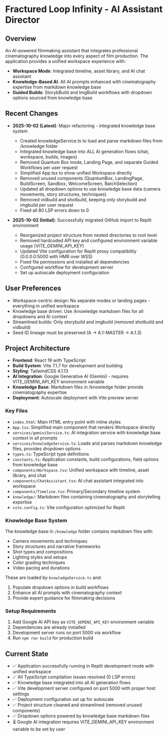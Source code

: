 # Fractured Loop Infinity - AI Assistant Director

## Overview
An AI-powered filmmaking assistant that integrates professional cinematography knowledge into every aspect of film production. The application provides a unified workspace experience with:
- **Workspace Mode**: Integrated timeline, asset library, and AI chat assistant
- **Knowledge-Based AI**: All AI prompts enhanced with cinematography expertise from markdown knowledge base
- **Guided Builds**: StorybBuild and ImgBuild workflows with dropdown options sourced from knowledge base

## Recent Changes
- **2025-10-02 (Latest)**: Major refactoring - integrated knowledge base system
  - Created knowledgeService.ts to load and parse markdown files from /knowledge folder
  - Integrated knowledge base into ALL AI generation flows (chat, workspace, builds, images)
  - Removed Quantum Box mode, Landing Page, and separate Guided Workflows per user request
  - Simplified App.tsx to show unified Workspace directly
  - Removed unused components (QuantumBox, LandingPage, BuildScreen, Sandbox, WelcomeScreen, BatchSelection)
  - Updated all dropdown options to use knowledge base data (camera movements, story structures, techniques)
  - Removed vidbuild and shotbuild, keeping only storybuild and imgbuild per user request
  - Fixed all 80 LSP errors down to 0
  
- **2025-10-02 (Initial)**: Successfully migrated GitHub import to Replit environment
  - Reorganized project structure from nested directories to root level
  - Removed hardcoded API key and configured environment variable usage (VITE_GEMINI_API_KEY)
  - Updated Vite configuration for Replit proxy compatibility (0.0.0.0:5000 with HMR over WSS)
  - Fixed file permissions and installed all dependencies
  - Configured workflow for development server
  - Set up autoscale deployment configuration

## User Preferences
- Workspace-centric design: No separate modes or landing pages - everything in unified workspace
- Knowledge base driven: Use /knowledge markdown files for all dropdowns and AI context
- Streamlined builds: Only storybuild and imgbuild (removed shotbuild and vidbuild)
- Seed ID lineage must be preserved (A → A.1-MASTER → A.1.3)

## Project Architecture
- **Frontend**: React 19 with TypeScript
- **Build System**: Vite 7.1.7 for development and building
- **Styling**: TailwindCSS 4.1.13
- **AI Integration**: Google Generative AI (Gemini) - requires VITE_GEMINI_API_KEY environment variable
- **Knowledge Base**: Markdown files in /knowledge folder provide cinematography expertise
- **Deployment**: Autoscale deployment with Vite preview server

### Key Files
- `index.html`: Main HTML entry point with inline styles
- `App.tsx`: Simplified main component that renders Workspace directly
- `services/geminiService.ts`: AI integration service with knowledge base context in all prompts
- `services/knowledgeService.ts`: Loads and parses markdown knowledge files, provides dropdown options
- `types.ts`: TypeScript type definitions
- `constants.ts`: Application constants, build configurations, field options from knowledge base
- `components/Workspace.tsx`: Unified workspace with timeline, asset library, and chat
- `components/ChatAssistant.tsx`: AI chat assistant integrated into workspace
- `components/Timeline.tsx`: Primary/Secondary timeline system
- `knowledge/`: Markdown files containing cinematography and storytelling expertise
- `vite.config.ts`: Vite configuration optimized for Replit

### Knowledge Base System
The knowledge base in `/knowledge` folder contains markdown files with:
- Camera movements and techniques
- Story structures and narrative frameworks
- Shot types and compositions
- Lighting styles and setups
- Color grading techniques
- Video pacing and durations

These are loaded by `knowledgeService.ts` and:
1. Populate dropdown options in build workflows
2. Enhance all AI prompts with cinematography context
3. Provide expert guidance for filmmaking decisions

### Setup Requirements
1. Add Google AI API key as `VITE_GEMINI_API_KEY` environment variable
2. Dependencies are already installed
3. Development server runs on port 5000 via workflow
4. Run `npm run build` for production build

## Current State
- ✅ Application successfully running in Replit development mode with unified workspace
- ✅ All TypeScript compilation issues resolved (0 LSP errors)
- ✅ Knowledge base integrated into all AI generation flows
- ✅ Vite development server configured on port 5000 with proper host settings
- ✅ Deployment configuration set up for autoscale
- ✅ Project structure cleaned and streamlined (removed unused components)
- ✅ Dropdown options powered by knowledge base markdown files
- ⏳ Google AI integration requires VITE_GEMINI_API_KEY environment variable to be set by user